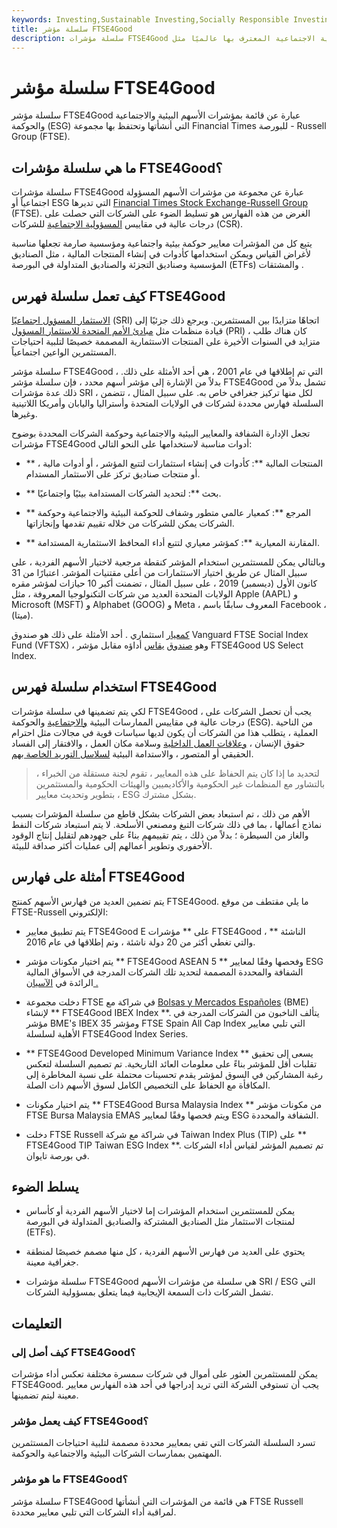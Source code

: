 ```yaml
---
keywords: Investing,Sustainable Investing,Socially Responsible Investing
title: سلسلة مؤشر FTSE4Good
description: سلسلة مؤشرات FTSE4Good هي سلسلة من مؤشرات الأسهم التي تشمل الشركات التي تفي بمعايير المسؤولية الاجتماعية المعترف بها عالميًا مثل ESG.
---
```


# سلسلة مؤشر FTSE4Good
سلسلة مؤشر FTSE4Good عبارة عن قائمة بمؤشرات الأسهم البيئية والاجتماعية والحوكمة (ESG) التي أنشأتها وتحتفظ بها مجموعة Financial Times للبورصة - Russell Group (FTSE).

## ما هي سلسلة مؤشرات FTSE4Good؟

سلسلة مؤشرات FTSE4Good عبارة عن مجموعة من مؤشرات الأسهم المسؤولة اجتماعياً أو ESG التي تديرها [Financial Times Stock Exchange-Russell Group](/ftse) (FTSE). الغرض من هذه الفهارس هو تسليط الضوء على الشركات التي حصلت على درجات عالية في مقاييس [المسؤولية الاجتماعية](/corp-social-responsibility) للشركات (CSR).

يتبع كل من المؤشرات معايير حوكمة بيئية واجتماعية ومؤسسية صارمة تجعلها مناسبة لأغراض القياس ويمكن استخدامها كأدوات في إنشاء المنتجات المالية ، مثل الصناديق المؤسسية وصناديق التجزئة والصناديق المتداولة في البورصة (ETFs) والمشتقات .

## كيف تعمل سلسلة فهرس FTSE4Good

[الاستثمار المسؤول اجتماعيًا](/sri) (SRI) اتجاهًا متزايدًا بين المستثمرين. ويرجع ذلك جزئيًا إلى قيادة منظمات مثل [مبادئ الأمم المتحدة للاستثمار المسؤول](/un-principles-responsible-investment-pri) (PRI) ، كان هناك طلب متزايد في السنوات الأخيرة على المنتجات الاستثمارية المصممة خصيصًا لتلبية احتياجات المستثمرين الواعين اجتماعياً.

سلسلة مؤشر FTSE4Good ، التي تم إطلاقها في عام 2001 ، هي أحد الأمثلة على ذلك. بدلاً من الإشارة إلى مؤشر أسهم محدد ، فإن سلسلة مؤشر FTSE4Good تشمل بدلاً من ذلك عدة مؤشرات SRI ، لكل منها تركيز جغرافي خاص به. على سبيل المثال ، تتضمن السلسلة فهارس محددة لشركات في الولايات المتحدة وأستراليا واليابان وأمريكا اللاتينية وغيرها.

تجعل الإدارة الشفافة والمعايير البيئية والاجتماعية وحوكمة الشركات المحددة بوضوح مؤشرات FTSE4Good أدوات مناسبة لاستخدامها على النحو التالي:

- ** المنتجات المالية **: كأدوات في إنشاء استثمارات لتتبع المؤشر ، أو أدوات مالية ، أو منتجات صناديق تركز على الاستثمار المستدام.

- ** بحث **: لتحديد الشركات المستدامة بيئيًا واجتماعيًا.

- ** المرجع **: كمعيار عالمي متطور وشفاف للحوكمة البيئية والاجتماعية وحوكمة الشركات يمكن للشركات من خلاله تقييم تقدمها وإنجازاتها.

- ** المقارنة المعيارية **: كمؤشر معياري لتتبع أداء المحافظ الاستثمارية المستدامة.

وبالتالي يمكن للمستثمرين استخدام المؤشر كنقطة مرجعية لاختيار الأسهم الفردية ، على سبيل المثال عن طريق اختيار الاستثمارات من أعلى مقتنيات المؤشر. اعتبارًا من 31 كانون الأول (ديسمبر) 2019 ، على سبيل المثال ، تضمنت أكبر 10 حيازات لمؤشر مقره الولايات المتحدة العديد من شركات التكنولوجيا المعروفة ، مثل Apple (AAPL) و Microsoft (MSFT) و Alphabet (GOOG) و Meta ، المعروف سابقًا باسم Facebook ، (ميتا).

[كمعيار](/benchmark) استثماري . أحد الأمثلة على ذلك هو صندوق Vanguard FTSE Social Index Fund (VFTSX) ، وهو [صندوق](/mutualfund) [يقاس](/mutualfund) أداؤه مقابل مؤشر FTSE4Good US Select Index.

## استخدام سلسلة فهرس FTSE4Good

لكي يتم تضمينها في سلسلة مؤشرات FTSE4Good ، يجب أن تحصل الشركات على درجات عالية في مقاييس الممارسات البيئية [والاجتماعية](/environmental-social-and-governance-esg-criteria) والحوكمة (ESG). من الناحية العملية ، يتطلب هذا من الشركات أن يكون لديها سياسات قوية في مجالات مثل احترام حقوق الإنسان ، [وعلاقات العمل الداخلية](/labor-union) وسلامة مكان العمل ، والافتقار إلى الفساد الحقيقي أو المتصور ، والاستدامة البيئية [لسلاسل التوريد الخاصة بهم](/scm).

> لتحديد ما إذا كان يتم الحفاظ على هذه المعايير ، تقوم لجنة مستقلة من الخبراء ، بالتشاور مع المنظمات غير الحكومية والأكاديميين والهيئات الحكومية والمستثمرين ، بتطوير وتحديث معايير ESG بشكل مشترك.

>

الأهم من ذلك ، تم استبعاد بعض الشركات بشكل قاطع من سلسلة المؤشرات بسبب نماذج أعمالها ، بما في ذلك شركات التبغ ومصنعي الأسلحة. لا يتم استبعاد شركات النفط والغاز من السيطرة ؛ بدلاً من ذلك ، يتم تقييمهم بناءً على جهودهم لتقليل إنتاج الوقود الأحفوري وتطوير أعمالهم إلى عمليات أكثر صداقة للبيئة.

## أمثلة على فهارس FTSE4Good

يتم تضمين العديد من فهارس الأسهم كمنتج FTSE4Good. ما يلي مقتطف من موقع FTSE-Russell الإلكتروني:

- يتم تطبيق معايير FTSE4Good E على ** مؤشرات FTSE4Good الناشئة ** ، والتي تغطي أكثر من 20 دولة ناشئة ، وتم إطلاقها في عام 2016.

- يتم اختيار مكونات مؤشر ** FTSE4Good ASEAN 5 ** وفحصها وفقًا لمعايير ESG الشفافة والمحددة المصممة لتحديد تلك الشركات المدرجة في الأسواق المالية الرائدة في [الآسيان .](/asean)

- دخلت مجموعة FTSE في شراكة مع [Bolsas y Mercados Españoles](/barcelona-stock-exchange) (BME) لإنشاء ** FTSE4Good IBEX Index **. يتألف الناخبون من الشركات المدرجة في مؤشر BME's IBEX 35 ومؤشر FTSE Spain All Cap Index التي تلبي معايير الأهلية لسلسلة FTSE4Good Index Series.

- ** FTSE4Good Developed Minimum Variance Index ** يسعى إلى تحقيق تقلبات أقل للمؤشر بناءً على معلومات العائد التاريخية. تم تصميم السلسلة لتعكس رغبة المشاركين في السوق لمؤشر يقدم تحسينات محتملة على نسبة المخاطرة إلى المكافأة مع الحفاظ على التخصيص الكامل لسوق الأسهم ذات الصلة.

- يتم اختيار مكونات ** FTSE4Good Bursa Malaysia Index ** من مكونات مؤشر FTSE Bursa Malaysia EMAS ويتم فحصها وفقًا لمعايير ESG الشفافة والمحددة.

- دخلت FTSE Russell في شراكة مع شركة Taiwan Index Plus (TIP) على ** FTSE4Good TIP Taiwan ESG Index **. تم تصميم المؤشر لقياس أداء الشركات في بورصة تايوان.

## يسلط الضوء

- يمكن للمستثمرين استخدام المؤشرات إما لاختيار الأسهم الفردية أو كأساس لمنتجات الاستثمار مثل الصناديق المشتركة والصناديق المتداولة في البورصة (ETFs).

- يحتوي على العديد من فهارس الأسهم الفردية ، كل منها مصمم خصيصًا لمنطقة جغرافية معينة.

- سلسلة مؤشرات FTSE4Good هي سلسلة من مؤشرات الأسهم SRI / ESG التي تشمل الشركات ذات السمعة الإيجابية فيما يتعلق بمسؤولية الشركات.

## التعليمات

### كيف أصل إلى FTSE4Good؟

يمكن للمستثمرين العثور على أموال في شركات سمسرة مختلفة تعكس أداء مؤشرات FTSE4Good. يجب أن تستوفي الشركة التي تريد إدراجها في أحد هذه الفهارس معايير معينة ليتم تضمينها.

### كيف يعمل مؤشر FTSE4Good؟

تسرد السلسلة الشركات التي تفي بمعايير محددة مصممة لتلبية احتياجات المستثمرين المهتمين بممارسات الشركات البيئية والاجتماعية والحوكمة.

### ما هو مؤشر FTSE4Good؟

سلسلة مؤشر FTSE4Good هي قائمة من المؤشرات التي أنشأتها FTSE Russell لمراقبة أداء الشركات التي تلبي معايير محددة.

